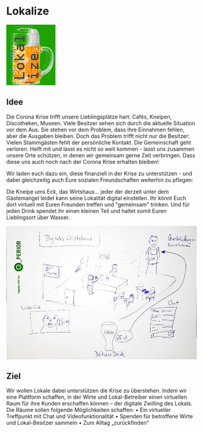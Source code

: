# Lokalize

![lokalize](/images/LogoKlein.PNG)

## Idee

Die Corona Krise trifft unsere Lieblingsplätze hart: Cafés, Kneipen, Discotheken, Museen.
Viele Besitzer sehen sich durch die aktuelle Situation vor dem Aus.
Sie stehen vor dem Problem, dass ihre Einnahmen fehlen, aber die Ausgaben bleiben.
Doch das Problem trifft nicht nur die Besitzer: Vielen Stammgästen fehlt der persönliche Kontakt. Die Gemeinschaft geht verloren.
Helft mit und lasst es nicht so weit kommen - lasst uns zusammen unsere Orte schützen, in denen wir gemeinsam gerne Zeit verbringen.
Dass diese uns auch noch nach der Corona Krise erhalten bleiben!

Wir laden euch dazu ein, diese finanziell in der Krise zu unterstützen - und dabei gleichzeitig auch Eure sozialen Freundschaften weiterhin zu pflegen:

Die Kneipe ums Eck, das Wirtshaus... jeder der derzeit unter dem Gästemangel leidet kann seine Lokalität digital einstellen. Ihr könnt Euch dort virtuell mit Euren Freunden treffen und "gemeinsam" trinken.
Und für jeden Drink spendet ihr einen kleinen Teil und haltet somit Euren Lieblingsort über Wasser.

![concept](/images/Concept.jpg)

## Ziel

Wir wollen Lokale dabei unterstützen die Krise zu überstehen.
Indem wir eine Plattform schaffen, in der Wirte und Lokal-Betreiber einen virtuellen Raum für ihre Kunden erschaffen können – der digitale Zwilling des Lokals.
Die Räume sollen folgende Möglichkeiten schaffen:
•	Ein virtueller Treffpunkt mit Chat und Videofunktionalität
•	Spenden für betroffene Wirte und Lokal-Besitzer sammeln
•	Zum Alltag „zurückfinden“
